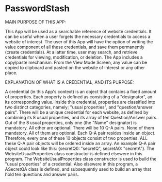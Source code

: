 # PasswordStash
MAIN PURPOSE OF THIS APP:

This App will be used as a searchable reference of website credentials. It can be useful when a user forgets the necessary credentials to access a website of interest.
The user of this App will have the option of writing the value component of all these credentials, and save them permanently (create credentials). At a latter time, user may search, and retrieve credentials for viewing, modification, or deletion.
The App includes a copy/paste mechanism. From the View Mode Screen, any value can be copied to clipboard and pasted on the website of interest or any other place.

EXPLANATION OF WHAT IS A CREDENTIAL, AND ITS PURPOSE:

A credential (in this App's context) is an object that contains a fixed amount of properties. Each property is defined as consisting of a "designator", an its corresponding value.
Inside this credential, properties are classified into two distinct categories, namely; "usual properties", and "question/answer pairs".
There will be a unique credential for each website, as defined by combining its 8 usual properties, and its array of ten Question/Answer pairs.
Out of the 8 usual properties, only one (the "Name" designator) is mandatory. All other are optional.
There will be 10 Q-A pairs. None of them mandatory. All of them are optional.
Each Q-A pair resides inside an object. Therefore, every one of these 10 objects consist of two properties. ALL these Q-A pair objects will be ordered inside an array. An example Q-A pair object could look like this:
{secretQ0: "secretQ", secretA0: "secretA"}.
The WebsiteUsualProperties class constructor is defined elsewere in this program. The WebsiteUsualProperties class constructor is used to build the "usual properties" of a credential.
Also elsewere in this program, a ASecretQA class is defined, and subsequently used to build an array that hold ten questions and answer pairs.

